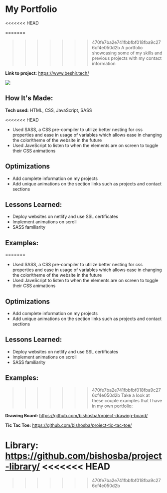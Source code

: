 # My Portfolio
<<<<<<< HEAD

=======
>>>>>>> 470fe7ba2e741fbbfbf018fba9c276cf4e050d2b
A portfolio showcasing some of my skills and previous projects with my contact information

**Link to project:** https://www.beshir.tech/

<img src="https://github.com/BishoSBA/portfolio/blob/main/assets/portfolio-gif.gif" width="auto">

## How It's Made:

**Tech used:** HTML, CSS, JavaScript, SASS

<<<<<<< HEAD
-   Used SASS, a CSS pre-compiler to utilize better nesting for css properties and ease in usage of variables which allows ease in changing the color/theme of the website in the future
-   Used JaveScript to listen to when the elements are on screen to toggle their CSS animations

## Optimizations

-   Add complete information on my projects
-   Add unique animations on the section links such as projects and contact sections

## Lessons Learned:

-   Deploy websites on netlify and use SSL certificates
-   Implement animations on scroll
-   SASS familiarity

## Examples:

=======
* Used SASS, a CSS pre-compiler to utilize better nesting for css properties and ease in usage of variables which allows ease in changing the color/theme of the website in the future
* Used JaveScript to listen to when the elements are on screen to toggle their CSS animations

## Optimizations

* Add complete information on my projects
* Add unique animations on the section links such as projects and contact sections

## Lessons Learned:

* Deploy websites on netlify and use SSL certificates
* Implement animations on scroll
* SASS familiarity

## Examples:
>>>>>>> 470fe7ba2e741fbbfbf018fba9c276cf4e050d2b
Take a look at these couple examples that I have in my own portfolio:

**Drawing Board:** https://github.com/bishosba/project-drawing-board/

**Tic Tac Toe:** https://github.com/bishosba/project-tic-tac-toe/

**Library:** https://github.com/bishosba/project-library/
<<<<<<< HEAD
=======




>>>>>>> 470fe7ba2e741fbbfbf018fba9c276cf4e050d2b
